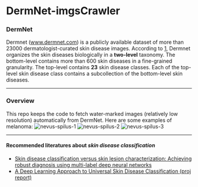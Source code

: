 # DermNet-imgsCrawler
### DermNet
Dermnet (www.dermnet.com) is a publicly available dataset of more than 23000 dermatologist-curated skin disease images. According to [1](https://pdfs.semanticscholar.org/af34/fc0aebff011b56ede8f46ca0787cfb1324ac.pdf), Dermnet organizes the skin diseases biologically in a **two-level** taxonomy. The bottom-level contains more than 600 skin diseases in a fine-grained granularity. The top-level contains **23** skin disease classes. Each of the top-level skin disease class contains a subcollection of the bottom-level skin diseases.

--------------------------------------------------------------------------
### Overview
This repo keeps the code to fetch water-marked images (relatively low resolution) automatically from DermNet. Here are some examples of melanoma:
![nevus-spilus-1](http://119.29.151.114/nevus-spilus-1.jpg)
![nevus-spilus-2](http://119.29.151.114/nevus-spilus-2.jpg)
![nevus-spilus-3](http://119.29.151.114/nevus-spilus-3.jpg)

--------------------------------------------------------------------------
#### Recommended literatures about *skin disease classification*
- [Skin disease classification versus skin lesion characterization: Achieving robust diagnosis using multi-label deep neural networks](https://ieeexplore.ieee.org/document/7899659/)
- [A Deep Learning Approach to Universal Skin Disease Classification (proj report)](https://pdfs.semanticscholar.org/af34/fc0aebff011b56ede8f46ca0787cfb1324ac.pdf)
